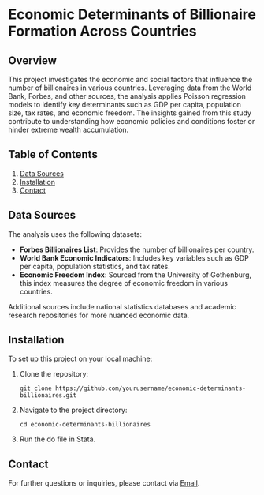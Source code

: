 



# Economic Determinants of Billionaire Formation Across Countries

## Overview

This project investigates the economic and social factors that influence the number of billionaires in various countries. Leveraging data from the World Bank, Forbes, and other sources, the analysis applies Poisson regression models to identify key determinants such as GDP per capita, population size, tax rates, and economic freedom. The insights gained from this study contribute to understanding how economic policies and conditions foster or hinder extreme wealth accumulation.

## Table of Contents

1. [Data Sources](#data-sources)
2. [Installation](#installation)
3. [Contact](#contact)

## Data Sources

The analysis uses the following datasets:

- **Forbes Billionaires List**: Provides the number of billionaires per country.
- **World Bank Economic Indicators**: Includes key variables such as GDP per capita, population statistics, and tax rates.
- **Economic Freedom Index**: Sourced from the University of Gothenburg, this index measures the degree of economic freedom in various countries.
  
Additional sources include national statistics databases and academic research repositories for more nuanced economic data.


## Installation

To set up this project on your local machine:

1. Clone the repository:
   ```
   git clone https://github.com/yourusername/economic-determinants-billionaires.git
   ```
2. Navigate to the project directory:
   ```
   cd economic-determinants-billionaires
   ```
3. Run the do file in Stata.

## Contact

For further questions or inquiries, please contact via [Email](mailto:kiyarashsalehi79@gmail.com).
